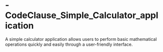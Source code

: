 # -CodeClause_Simple_Calculator_application
A simple calculator application allows users to perform basic mathematical operations quickly and easily through a user-friendly interface.
